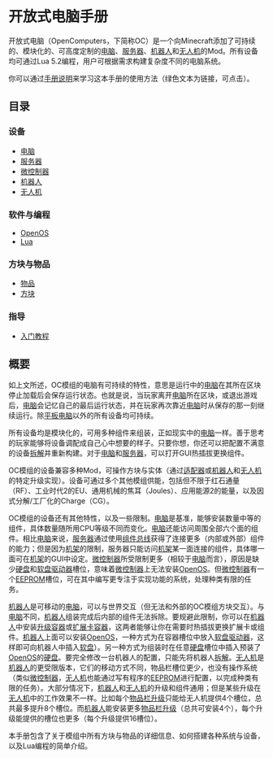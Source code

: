 # 开放式电脑手册

开放式电脑（OpenComputers，下简称OC）是一个向Minecraft添加了可持续的、模块化的、可高度定制的[电脑](general/computer.md)、[服务器](item/server1.md)、[机器人](block/robot.md)和[无人机](item/drone.md)的Mod。所有设备均可通过Lua 5.2编程，用户可根据需求构建复杂度不同的电脑系统。

你可以通过[手册说明](item/manual.md)来学习这本手册的使用方法（绿色文本为链接，可点击）。

## 目录

### 设备
- [电脑](general/computer.md)
- [服务器](item/server1.md)
- [微控制器](block/microcontroller.md)
- [机器人](block/robot.md)
- [无人机](item/drone.md)

### 软件与编程
- [OpenOS](general/openOS.md)
- [Lua](general/lua.md)

### 方块与物品
- [物品](item/index.md)
- [方块](block/index.md)

### 指导
- [入门教程](general/quickstart.md)

## 概要

如上文所述，OC模组的电脑有可持续的特性，意思是运行中的[电脑](general/computer.md)在其所在区块停止加载后会保存运行状态。也就是说，当玩家离开[电脑](general/computer.md)所在区块，或退出游戏后，[电脑](general/computer.md)会记忆自己的最后运行状态，并在玩家再次靠近[电脑](general/computer.md)时从保存的那一刻继续运行。除[平板电脑](item/tablet.md)以外的所有设备均可持续。  

所有设备均是模块化的，可用多种组件来组装，正如现实中的[电脑](general/computer.md)一样。善于思考的玩家能够将设备调配成自己心中想要的样子。只要你想，你还可以把配置不满意的设备[拆解](block/disassembler.md)并重新构建。对于[电脑](general/computer.md)和[服务器](item/server1.md)，可以打开GUI热插拔更换组件。

OC模组的设备兼容多种Mod，可操作方块与实体（通过[适配器](block/adapter.md)或[机器人](block/robot.md)和[无人机](item/drone.md)的特定升级实现）。设备可通过多个其他模组供能，包括但不限于红石通量（RF）、工业时代2的EU、通用机械的焦耳（Joules）、应用能源2的能量，以及因式分解/工厂化的Charge（CG）。

OC模组的设备还有其他特性，以及一些限制。[电脑](general/computer.md)是基准，能够安装数量中等的组件，具体数量随所用CPU等级不同而变化。[电脑](general/computer.md)还能访问周围全部六个面的组件。相比[电脑](general/computer.md)来说，[服务器](item/server1.md)通过使用[组件总线](item/componentBus1.md)获得了连接更多（内部或外部）组件的能力；但是因为[机架](block/rack.md)的限制，服务器只能访问[机架](block/rack.md)某一面连接的组件，具体哪一面可在[机架](block/rack.md)的GUI中设定。[微控制器](block/microcontroller.md)所受限制更多（相较于[电脑](general/computer.md)而言），原因是缺少[硬盘](item/hdd1.md)和[软盘驱动器](block/diskDrive.md)槽位，意味着[微控制器](block/microcontroller.md)上无法安装[OpenOS](general/openOS.md)。但[微控制器](block/microcontroller.md)有一个[EEPROM](item/eeprom.md)槽位，可在其中编写更专注于实现功能的系统，处理种类有限的任务。

[机器人](block/robot.md)是可移动的[电脑](general/computer.md)，可以与世界交互（但无法和外部的OC模组方块交互）。与[电脑](general/computer.md)不同，[机器人](block/robot.md)组装完成后内部的组件无法拆除。要规避此限制，你可以在[机器人](block/robot.md)中安装[升级容器](item/upgradeContainer1.md)或[扩展卡容器](item/cardContainer1.md)，这两者能够让你在需要时热插拔更换扩展卡或组件。[机器人](block/robot.md)上面可以安装[OpenOS](general/openOS.md)，一种方式为在容器槽位中放入[软盘驱动器](block/diskDrive.md)，这样即可向机器人中插入[软盘](item/floppy.md)）。另一种方式为组装时在任意[硬盘](item/hdd1.md)槽位中插入预装了[OpenOS](general/openOS.md)的[硬盘](item/hdd1.md)。要完全修改一台机器人的配置，只能先将机器人[拆解](block/disassembler.md)。[无人机](item/drone.md)是[机器人](block/robot.md)的更受限版本，它们的移动方式不同，物品栏槽位更少，也没有操作系统（类似[微控制器](block/microcontroller.md)，[无人机](item/drone.md)也能通过写有程序的[EEPROM](item/eeprom.md)进行配置，以完成种类有限的任务）。大部分情况下，[机器人](block/robot.md)和[无人机](item/drone.md)的升级和组件通用；但是某些升级在[无人机](item/drone.md)中的工作效果不一样。比如每个[物品栏升级](item/inventoryUpgrade.md)只能给无人机提供4个槽位，总共最多提升8个槽位。而[机器人](block/robot.md)能安装更多[物品栏升级](item/inventoryUpgrade.md)（总共可安装4个），每个升级能提供的槽位也更多（每个升级提供16槽位）。

本手册包含了关于模组中所有方块与物品的详细信息、如何搭建各种系统与设备，以及Lua编程的简单介绍。
